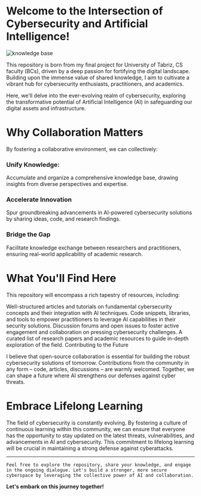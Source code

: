 # Welcome to the Intersection of Cybersecurity and Artificial Intelligence!

![knowledge base](https://cyberpedia.reasonlabs.com/IMG/knowledge%20base.jpg)

This repository is born from my final project for University of Tabriz, CS faculty (BCs), driven by a deep passion for fortifying the digital landscape. Building upon the immense value of shared knowledge, I aim to cultivate a vibrant hub for cybersecurity enthusiasts, practitioners, and academics.

Here, we'll delve into the ever-evolving realm of cybersecurity, exploring the transformative potential of Artificial Intelligence (AI) in safeguarding our digital assets and infrastructure.

# Why Collaboration Matters

By fostering a collaborative environment, we can collectively:

### Unify Knowledge:
Accumulate and organize a comprehensive knowledge base, drawing insights from diverse perspectives and expertise.
### Accelerate Innovation
Spur groundbreaking advancements in AI-powered cybersecurity solutions by sharing ideas, code, and research findings.
### Bridge the Gap
Facilitate knowledge exchange between researchers and practitioners, ensuring real-world applicability of academic research.  
  

# What You'll Find Here

This repository will encompass a rich tapestry of resources, including:

Well-structured articles and tutorials on fundamental cybersecurity concepts and their integration with AI techniques.
Code snippets, libraries, and tools to empower practitioners to leverage AI capabilities in their security solutions.
Discussion forums and open issues to foster active engagement and collaboration on pressing cybersecurity challenges.
A curated list of research papers and academic resources to guide in-depth exploration of the field.
Contributing to the Future

I believe that open-source collaboration is essential for building the robust cybersecurity solutions of tomorrow. Contributions from the community in any form – code, articles, discussions – are warmly welcomed. Together, we can shape a future where AI strengthens our defenses against cyber threats.

# Embrace Lifelong Learning

The field of cybersecurity is constantly evolving. By fostering a culture of continuous learning within this community, we can ensure that everyone has the opportunity to stay updated on the latest threats, vulnerabilities, and advancements in AI and cybersecurity. This commitment to lifelong learning will be crucial in maintaining a strong defense against cyberattacks.

----

```
Feel free to explore the repository, share your knowledge, and engage in the ongoing dialogue. Let's build a stronger, more secure cyberspace by leveraging the collective power of AI and collaboration.
```
**Let's embark on this journey together!**